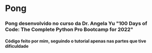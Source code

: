 # Pong
### Pong desenvolvido no curso da Dr. Angela Yu "100 Days of Code: The Complete Python Pro Bootcamp for 2022"
#### Código feito por mim, seguindo o tutorial apenas nas partes que tive dificuldade

